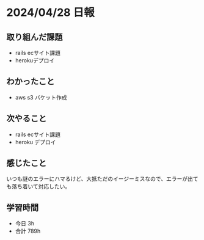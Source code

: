 # 2024/04/28 日報

## 取り組んだ課題
- rails ecサイト課題
- herokuデプロイ

## わかったこと
- aws s3 バケット作成

## 次やること
- rails ecサイト課題
- heroku デプロイ

## 感じたこと
いつも謎のエラーにハマるけど、大抵ただのイージーミスなので、エラーが出ても落ち着いて対応したい。

## 学習時間
- 今日 3h
- 合計 789h
